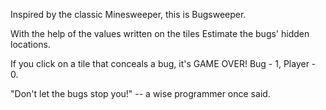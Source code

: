 Inspired by the classic Minesweeper, this is Bugsweeper.

With the help of the values written on the tiles
Estimate the bugs' hidden locations.

If you click on a tile that conceals a bug, it's GAME OVER!
Bug - 1, Player - 0.

"Don't let the bugs stop you!"
-- a wise programmer once said.
